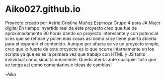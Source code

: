 # Aiko027.github.io
Proyecto creado por Astrid Cristina Muñoz Espinoza
Grupo 4 para JA Mujer digital
En tiempo invertido real de éste proyecto creo que fue de aproximadamente 30 horas dando un proyecto interesante y con potencial  si es que se refinan y pulen mas cosas así como si se tiene puerta abierta para el expandir el contenido.
Aunque por afuera se ve un proyecto simple, creo que lo fuerte de este proyecto es lo que ocurre internamente en los scripts ya que es es la primera vez que trabajo con HTML y JS tanto individual como simultanueamente.
Quedo atenta ante cualquier fallo que se tenga así como comentarios e ideas de cambios!



-Aiko
